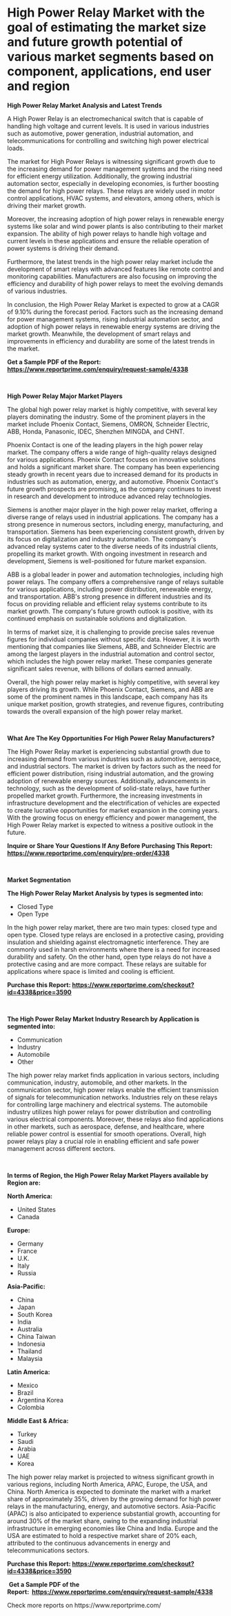 <p><h1>High Power Relay Market with the goal of estimating the market size and future growth potential of various market segments based on component, applications, end user and region</h1></p><p><strong>High Power Relay Market Analysis and Latest Trends</strong></p>
<p><p>A High Power Relay is an electromechanical switch that is capable of handling high voltage and current levels. It is used in various industries such as automotive, power generation, industrial automation, and telecommunications for controlling and switching high power electrical loads.</p><p>The market for High Power Relays is witnessing significant growth due to the increasing demand for power management systems and the rising need for efficient energy utilization. Additionally, the growing industrial automation sector, especially in developing economies, is further boosting the demand for high power relays. These relays are widely used in motor control applications, HVAC systems, and elevators, among others, which is driving their market growth.</p><p>Moreover, the increasing adoption of high power relays in renewable energy systems like solar and wind power plants is also contributing to their market expansion. The ability of high power relays to handle high voltage and current levels in these applications and ensure the reliable operation of power systems is driving their demand.</p><p>Furthermore, the latest trends in the high power relay market include the development of smart relays with advanced features like remote control and monitoring capabilities. Manufacturers are also focusing on improving the efficiency and durability of high power relays to meet the evolving demands of various industries.</p><p>In conclusion, the High Power Relay Market is expected to grow at a CAGR of 9.10% during the forecast period. Factors such as the increasing demand for power management systems, rising industrial automation sector, and adoption of high power relays in renewable energy systems are driving the market growth. Meanwhile, the development of smart relays and improvements in efficiency and durability are some of the latest trends in the market.</p></p>
<p><strong>Get a Sample PDF of the Report:&nbsp; <a href="https://www.reportprime.com/enquiry/request-sample/4338">https://www.reportprime.com/enquiry/request-sample/4338</a></strong></p>
<p>&nbsp;</p>
<p><strong>High Power Relay Major Market Players</strong></p>
<p><p>The global high power relay market is highly competitive, with several key players dominating the industry. Some of the prominent players in the market include Phoenix Contact, Siemens, OMRON, Schneider Electric, ABB, Honda, Panasonic, IDEC, Shenzhen MINGDA, and CHNT.</p><p>Phoenix Contact is one of the leading players in the high power relay market. The company offers a wide range of high-quality relays designed for various applications. Phoenix Contact focuses on innovative solutions and holds a significant market share. The company has been experiencing steady growth in recent years due to increased demand for its products in industries such as automation, energy, and automotive. Phoenix Contact's future growth prospects are promising, as the company continues to invest in research and development to introduce advanced relay technologies.</p><p>Siemens is another major player in the high power relay market, offering a diverse range of relays used in industrial applications. The company has a strong presence in numerous sectors, including energy, manufacturing, and transportation. Siemens has been experiencing consistent growth, driven by its focus on digitalization and industry automation. The company's advanced relay systems cater to the diverse needs of its industrial clients, propelling its market growth. With ongoing investment in research and development, Siemens is well-positioned for future market expansion.</p><p>ABB is a global leader in power and automation technologies, including high power relays. The company offers a comprehensive range of relays suitable for various applications, including power distribution, renewable energy, and transportation. ABB's strong presence in different industries and its focus on providing reliable and efficient relay systems contribute to its market growth. The company's future growth outlook is positive, with its continued emphasis on sustainable solutions and digitalization.</p><p>In terms of market size, it is challenging to provide precise sales revenue figures for individual companies without specific data. However, it is worth mentioning that companies like Siemens, ABB, and Schneider Electric are among the largest players in the industrial automation and control sector, which includes the high power relay market. These companies generate significant sales revenue, with billions of dollars earned annually.</p><p>Overall, the high power relay market is highly competitive, with several key players driving its growth. While Phoenix Contact, Siemens, and ABB are some of the prominent names in this landscape, each company has its unique market position, growth strategies, and revenue figures, contributing towards the overall expansion of the high power relay market.</p></p>
<p>&nbsp;</p>
<p><strong>What Are The Key Opportunities For High Power Relay Manufacturers?</strong></p>
<p><p>The High Power Relay market is experiencing substantial growth due to increasing demand from various industries such as automotive, aerospace, and industrial sectors. The market is driven by factors such as the need for efficient power distribution, rising industrial automation, and the growing adoption of renewable energy sources. Additionally, advancements in technology, such as the development of solid-state relays, have further propelled market growth. Furthermore, the increasing investments in infrastructure development and the electrification of vehicles are expected to create lucrative opportunities for market expansion in the coming years. With the growing focus on energy efficiency and power management, the High Power Relay market is expected to witness a positive outlook in the future.</p></p>
<p><strong>Inquire or Share Your Questions If Any Before Purchasing This Report: <a href="https://www.reportprime.com/enquiry/pre-order/4338">https://www.reportprime.com/enquiry/pre-order/4338</a></strong></p>
<p>&nbsp;</p>
<p><strong>Market Segmentation</strong></p>
<p><strong>The High Power Relay Market Analysis by types is segmented into:</strong></p>
<p><ul><li>Closed Type</li><li>Open Type</li></ul></p>
<p><p>In the high power relay market, there are two main types: closed type and open type. Closed type relays are enclosed in a protective casing, providing insulation and shielding against electromagnetic interference. They are commonly used in harsh environments where there is a need for increased durability and safety. On the other hand, open type relays do not have a protective casing and are more compact. These relays are suitable for applications where space is limited and cooling is efficient.</p></p>
<p><strong>Purchase this Report:&nbsp;<a href="https://www.reportprime.com/checkout?id=4338&price=3590">https://www.reportprime.com/checkout?id=4338&price=3590</a></strong></p>
<p>&nbsp;</p>
<p><strong>The High Power Relay Market Industry Research by Application is segmented into:</strong></p>
<p><ul><li>Communication</li><li>Industry</li><li>Automobile</li><li>Other</li></ul></p>
<p><p>The high power relay market finds application in various sectors, including communication, industry, automobile, and other markets. In the communication sector, high power relays enable the efficient transmission of signals for telecommunication networks. Industries rely on these relays for controlling large machinery and electrical systems. The automobile industry utilizes high power relays for power distribution and controlling various electrical components. Moreover, these relays also find applications in other markets, such as aerospace, defense, and healthcare, where reliable power control is essential for smooth operations. Overall, high power relays play a crucial role in enabling efficient and safe power management across different sectors.</p></p>
<p>&nbsp;</p>
<p><strong>In terms of Region, the High Power Relay Market Players available by Region are:</strong></p>
<p>
    <p> <strong> North America: </strong>
        <ul>
            <li>United States</li>
            <li>Canada</li>
        </ul>
        </p> 
    <p> <strong> Europe: </strong>
        <ul>
            <li>Germany</li>
            <li>France</li>
            <li>U.K.</li>
            <li>Italy</li>
            <li>Russia</li>
        </ul>
        </p> 
    <p> <strong> Asia-Pacific: </strong>
        <ul>
            <li>China</li>
            <li>Japan</li>
            <li>South Korea</li>
            <li>India</li>
            <li>Australia</li>
            <li>China Taiwan</li>
            <li>Indonesia</li>
            <li>Thailand</li>
            <li>Malaysia</li>
        </ul>
        </p> 
    <p> <strong> Latin America: </strong>
        <ul>
            <li>Mexico</li>
            <li>Brazil</li>
            <li>Argentina Korea</li>
            <li>Colombia</li>
        </ul>
        </p> 
    <p> <strong> Middle East & Africa: </strong>
        <ul>
            <li>Turkey</li>
            <li>Saudi</li>
            <li>Arabia</li>
            <li>UAE</li>
            <li>Korea</li>
        </ul>
    </p>
    </p>
<p><p>The high power relay market is projected to witness significant growth in various regions, including North America, APAC, Europe, the USA, and China. North America is expected to dominate the market with a market share of approximately 35%, driven by the growing demand for high power relays in the manufacturing, energy, and automotive sectors. Asia-Pacific (APAC) is also anticipated to experience substantial growth, accounting for around 30% of the market share, owing to the expanding industrial infrastructure in emerging economies like China and India. Europe and the USA are estimated to hold a respective market share of 20% each, attributed to the continuous advancements in energy and telecommunications sectors.</p></p>
<p><strong>Purchase this Report: <a href="https://www.reportprime.com/checkout?id=4338&price=3590">https://www.reportprime.com/checkout?id=4338&price=3590</a></strong></p>
<p>&nbsp;<strong>Get a Sample PDF of the Report:&nbsp;&nbsp;<a href="https://www.reportprime.com/enquiry/request-sample/4338">https://www.reportprime.com/enquiry/request-sample/4338</a></strong></p>
<p><strong></strong></p>
<p>Check more reports on https://www.reportprime.com/</p>
